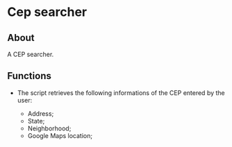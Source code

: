 # Cep searcher

## About
A CEP searcher.

## Functions
- The script retrieves the following informations of the CEP entered by the user:

  - Address; <br/>
  - State; <br/>
  - Neighborhood; <br/>
  - Google Maps location; <br/>
